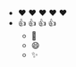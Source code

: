 * :heart: :heart: :heart: :heart: :heart:
* :+1: :+1: :+1: :+1:
  * :tada:
  * :smile:
  * :sparkles:

